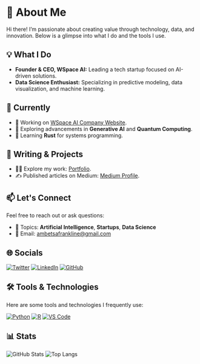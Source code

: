 # 🚀 About Me

Hi there! I’m passionate about creating value through technology, data, and innovation. Below is a glimpse into what I do and the tools I use.

## 💡 What I Do

- **Founder & CEO, WSpace AI:** Leading a tech startup focused on AI-driven solutions.
- **Data Science Enthusiast:** Specializing in predictive modeling, data visualization, and machine learning.

## 🌱 Currently

- 🔭 Working on [WSpace AI Company Website](https://example.com).
- 🌱 Exploring advancements in **Generative AI** and **Quantum Computing**.
- 🧠 Learning **Rust** for systems programming.

## 📝 Writing & Projects

- 👨‍💻 Explore my work: [Portfolio](https://example.com/portfolio).
- ✍️ Published articles on Medium: [Medium Profile](https://medium.com/@username).

## 📫 Let's Connect

Feel free to reach out or ask questions:
- 💬 Topics: **Artificial Intelligence**, **Startups**, **Data Science**
- 📧 Email: [ambetsafrankline@gmail.com](mailto:ambetsafrankline@gmail.com)

## 🌐 Socials

[![Twitter](https://img.shields.io/badge/Twitter-%231DA1F2.svg?style=for-the-badge&logo=Twitter&logoColor=white)](https://twitter.com/yourprofile)
[![LinkedIn](https://img.shields.io/badge/LinkedIn-%230077B5.svg?style=for-the-badge&logo=LinkedIn&logoColor=white)](https://linkedin.com/in/yourprofile)
[![GitHub](https://img.shields.io/badge/GitHub-%23181717.svg?style=for-the-badge&logo=GitHub&logoColor=white)](https://github.com/yourprofile)

## 🛠️ Tools & Technologies

Here are some tools and technologies I frequently use:

[![Python](https://img.shields.io/badge/Python-%233776AB.svg?style=for-the-badge&logo=Python&logoColor=white)](https://www.python.org)
[![R](https://img.shields.io/badge/R-%23276DC3.svg?style=for-the-badge&logo=R&logoColor=white)](https://www.r-project.org)
[![VS Code](https://img.shields.io/badge/VS%20Code-%23007ACC.svg?style=for-the-badge&logo=Visual-Studio-Code&logoColor=white)](https://code.visualstudio.com)

## 📊 Stats

![GitHub Stats](https://github-readme-stats.vercel.app/api?username=yourusername&show_icons=true&theme=radical)
![Top Langs](https://github-readme-stats.vercel.app/api/top-langs/?username=yourusername&layout=compact&theme=radical)

